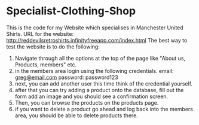 # Specialist-Clothing-Shop
This is the code for my Website which specialises in Manchester United Shirts.
URL for the website: http://reddevilsretroshirts.infinityfreeapp.com/index.html
The best way to test the website is to do the following:
1. Navigate through all the options at the top of the page like "About us, Products, members" etc.
2. in the members area login using the following credentials. email: greg@email.com password: password123
3. next, you can add another user this time think of the credential yourself.
4. after that you can try adding a product onto the database, fill out the form add an image and you should see a confirmation screen.
5. Then, you can browse the products on the products page.
6. if you want to delete a product go ahead and log back into the members area, you should be able to delete products there.

